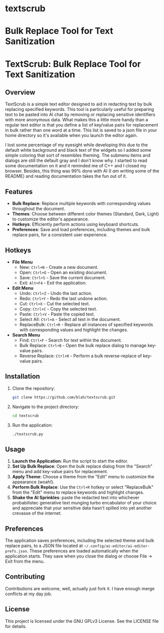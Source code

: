 # textscrub
Bulk Replace Tool for Text Sanitization
=======
# TextScrub: Bulk Replace Tool for Text Sanitization

## Overview
TextScrub is a simple text editor designed to aid in redacting text by bulk replacing specified keywords. This tool is particularly useful for preparing text to be pasted into AI chat by removing or replacing sensitive identifiers with more anonymous data. What makes this a little more handy than a regular text editor is that you define a list of key/value pairs for replacement in bulk rather than one word at a time. This list is saved to a json file in your home directory so it's available when you launch the editor again.

I lost some percentage of my eyesight while developing this due to the default white background and black text of the widgets so I added some simple coloring that sort of resembles theming. The submenu items and dialogs are still the default gray and I don't know why. I started to read some documentation on it and it reminded me of C++ and I closed my browser. Besides, this thing was 99% done with AI (I _am_ writing some of the README) and reading documentation takes the fun out of it.


## Features
- **Bulk Replace**: Replace multiple keywords with corresponding values throughout the document.
- **Themes**: Choose between different color themes (Standard, Dark, Light) to customize the editor's appearance.
- **Hotkeys**: Efficiently perform actions using keyboard shortcuts.
- **Preferences**: Save and load preferences, including themes and bulk replace pairs, for a consistent user experience.

## Hotkeys
- **File Menu**
  - New: `Ctrl+N` - Create a new document.
  - Open: `Ctrl+O` - Open an existing document.
  - Save: `Ctrl+S` - Save the current document.
  - Exit: `Alt+F4` - Exit the application.
- **Edit Menu**
  - Undo: `Ctrl+Z` - Undo the last action.
  - Redo: `Ctrl+Y` - Redo the last undone action.
  - Cut: `Ctrl+X` - Cut the selected text.
  - Copy: `Ctrl+C` - Copy the selected text.
  - Paste: `Ctrl+V` - Paste the copied text.
  - Select All: `Ctrl+A` - Select all text in the document.
  - ReplaceBulk: `Ctrl+R` - Replace all instances of specified keywords with corresponding values and highlight the changes.
- **Search Menu**
  - Find: `Ctrl+F` - Search for text within the document.
  - Bulk Replace: `Ctrl+B` - Open the bulk replace dialog to manage key-value pairs.
  - Reverse Replace: `Ctrl+R` - Perform a bulk reverse-replace of key-value pairs.

## Installation
1. Clone the repository:
   ```bash
   git clone https://github.com/blah/textscrub.git
   ```
2. Navigate to the project directory:
   ```bash
   cd textscrub
   ```
3. Run the application:
   ```bash
   ./textscrub.py
   ```

## Usage
1. **Launch the Application**: Run the script to start the editor.
2. **Set Up Bulk Replace**: Open the bulk replace dialog from the "Search" menu and add key-value pairs for replacement.
3. **Apply Theme**: Choose a theme from the "Edit" menu to customize the appearance (woah!).
4. **Perform Bulk Replace**: Use the `Ctrl+R` hotkey or select "ReplaceBulk" from the "Edit" menu to replace keywords and highlight changes.
5. **Shake the AI Sprinkles**: paste the redacted text into whichever probabilistec generative text munging turbo encabulator of your choice and appreciate that your sensitive data hasn't spilled into yet another crevasse of the internet.

## Preferences
The application saves preferences, including the selected theme and bulk replace pairs, to a JSON file located at `~/.config/ai-editor/ai-editor-prefs.json`. These preferences are loaded automatically when the application starts. They save when you close the dialog or choose File -> Exit from the menu.

## Contributing
Contributions are welcome, well, actually just fork it. I have enough merge conflicts at my day job.

## License
This project is licensed under the GNU GPLv3 License. See the LICENSE file for details.
